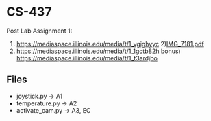 # CS-437
Post Lab Assignment 1:
1) https://mediaspace.illinois.edu/media/t/1_vgighyyc
2)[IMG_7181.pdf](https://github.com/LegatoTheDev/CS-437/files/12553141/IMG_7181.pdf)
3) https://mediaspace.illinois.edu/media/t/1_1gctb82h
bonus) https://mediaspace.illinois.edu/media/t/1_t3ardjbo

## Files
* joystick.py -> A1
* temperature.py -> A2
* activate_cam.py -> A3, EC
